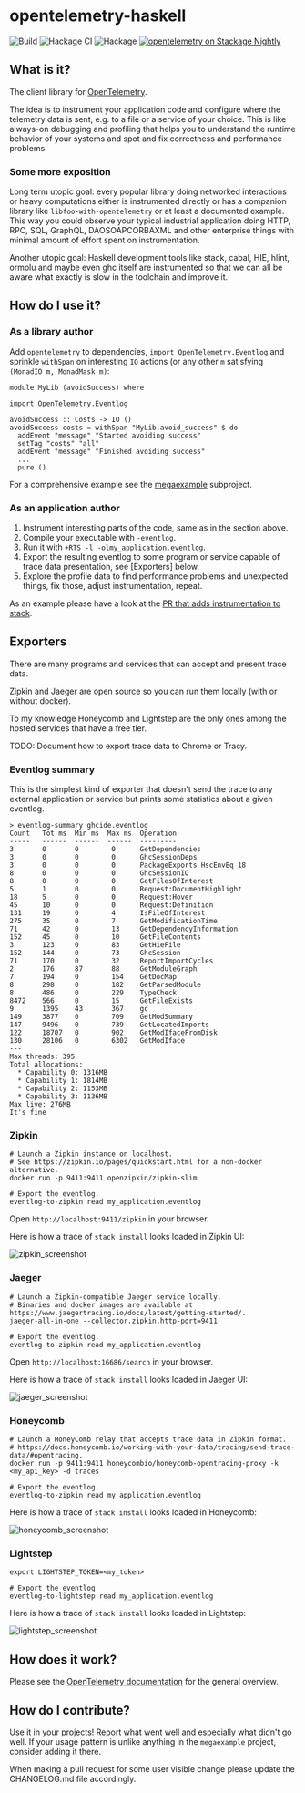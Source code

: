 # opentelemetry-haskell

![Build](https://github.com/ethercrow/opentelemetry-haskell/workflows/Build/badge.svg)
![Hackage CI](https://matrix.hackage.haskell.org/api/v2/packages/opentelemetry/badge)
![Hackage](https://img.shields.io/hackage/v/opentelemetry)
[![opentelemetry on Stackage Nightly](http://stackage.org/package/opentelemetry/badge/nightly)](http://stackage.org/nightly/package/opentelemetry)

## What is it?

The client library for [OpenTelemetry](https://opentelemetry.io).

The idea is to instrument your application code and configure where the telemetry data is sent, e.g. to a file or a service of your choice. This is like always-on debugging and profiling that helps you to understand the runtime behavior of your systems and spot and fix correctness and performance problems.

### Some more exposition

Long term utopic goal: every popular library doing networked interactions or heavy computations either is instrumented directly or has a companion library like `libfoo-with-opentelemetry` or at least a documented example. This way you could observe your typical industrial application doing HTTP, RPC, SQL, GraphQL, DAOSOAPCORBAXML and other enterprise things with minimal amount of effort spent on instrumentation.

Another utopic goal: Haskell development tools like stack, cabal, HIE, hlint, ormolu and maybe even ghc itself are instrumented so that we can all be aware what exactly is slow in the toolchain and improve it.

## How do I use it?

### As a library author

Add `opentelemetry` to dependencies, `import OpenTelemetry.Eventlog` and sprinkle `withSpan` on interesting `IO` actions (or any other `m` satisfying `(MonadIO m, MonadMask m)`:

```
module MyLib (avoidSuccess) where

import OpenTelemetry.Eventlog

avoidSuccess :: Costs -> IO ()
avoidSuccess costs = withSpan "MyLib.avoid_success" $ do
  addEvent "message" "Started avoiding success"
  setTag "costs" "all"
  addEvent "message" "Finished avoiding success"
  ...
  pure ()
```

For a comprehensive example see the [megaexample](megaexample/README.md) subproject.

### As an application author

1. Instrument interesting parts of the code, same as in the section above.
2. Compile your executable with `-eventlog`.
3. Run it with `+RTS -l -olmy_application.eventlog`.
4. Export the resulting eventlog to some program or service capable of trace data presentation, see [Exporters] below.
5. Explore the profile data to find performance problems and unexpected things, fix those, adjust instrumentation, repeat.

As an example please have a look at the [PR that adds instrumentation to stack](https://github.com/commercialhaskell/stack/pull/5260/files).

## Exporters

There are many programs and services that can accept and present trace data.

Zipkin and Jaeger are open source so you can run them locally (with or without docker).

To my knowledge Honeycomb and Lightstep are the only ones among the hosted services that have
a free tier.

TODO: Document how to export trace data to Chrome or Tracy.

### Eventlog summary

This is the simplest kind of exporter that doesn't send the trace to any external application or service but prints some statistics about a given eventlog.

```
> eventlog-summary ghcide.eventlog
Count	Tot ms	Min ms	Max ms	Operation
-----	------	------	------	---------
3       0       0        0      GetDependencies
3       0       0        0      GhcSessionDeps
3       0       0        0      PackageExports HscEnvEq 18
8       0       0        0      GhcSessionIO
8       0       0        0      GetFilesOfInterest
5       1       0        0      Request:DocumentHighlight
18      5       0        0      Request:Hover
45      10      0        0      Request:Definition
131     19      0        4      IsFileOfInterest
275     35      0        7      GetModificationTime
71      42      0        13     GetDependencyInformation
152     45      0        10     GetFileContents
3       123     0        83     GetHieFile
152     144     0        73     GhcSession
71      170     0        32     ReportImportCycles
2       176     87       88     GetModuleGraph
7       194     0        154    GetDocMap
8       298     0        182    GetParsedModule
8       486     0        229    TypeCheck
8472    566     0        15     GetFileExists
9       1395    43       367    gc
149     3877    0        709    GetModSummary
147     9496    0        739    GetLocatedImports
122     18707   0        902    GetModIfaceFromDisk
130     28106   0        6302   GetModIface
---
Max threads: 395
Total allocations:
  * Capability 0: 1316MB
  * Capability 1: 1814MB
  * Capability 2: 1153MB
  * Capability 3: 1136MB
Max live: 276MB
It's fine
```

### Zipkin

```
# Launch a Zipkin instance on localhost.
# See https://zipkin.io/pages/quickstart.html for a non-docker alternative.
docker run -p 9411:9411 openzipkin/zipkin-slim

# Export the eventlog.
eventlog-to-zipkin read my_application.eventlog
```

Open `http://localhost:9411/zipkin` in your browser.

Here is how a trace of `stack install` looks loaded in Zipkin UI:

![zipkin_screenshot](https://i.imgur.com/1AoxuvX.png)

### Jaeger

```
# Launch a Zipkin-compatible Jaeger service locally.
# Binaries and docker images are available at https://www.jaegertracing.io/docs/latest/getting-started/.
jaeger-all-in-one --collector.zipkin.http-port=9411

# Export the eventlog.
eventlog-to-zipkin read my_application.eventlog
```

Open `http://localhost:16686/search` in your browser.

Here is how a trace of `stack install` looks loaded in Jaeger UI:

![jaeger_screenshot](https://i.imgur.com/vyz9zsg.png)

### Honeycomb

```
# Launch a HoneyComb relay that accepts trace data in Zipkin format.
# https://docs.honeycomb.io/working-with-your-data/tracing/send-trace-data/#opentracing.
docker run -p 9411:9411 honeycombio/honeycomb-opentracing-proxy -k <my_api_key> -d traces

# Export the eventlog.
eventlog-to-zipkin read my_application.eventlog
```

Here is how a trace of `stack install` looks loaded in Honeycomb:

![honeycomb_screenshot](https://i.imgur.com/bNzfga7.png)

### Lightstep

```
export LIGHTSTEP_TOKEN=<my_token>

# Export the eventlog
eventlog-to-lightstep read my_application.eventlog
```

Here is how a trace of `stack install` looks loaded in Lightstep:

![lightstep_screenshot](https://i.imgur.com/GVNrHR9.png)

## How does it work?

Please see the [OpenTelemetry documentation](https://github.com/open-telemetry/opentelemetry-specification/blob/master/specification/overview.md) for the general overview.

## How do I contribute?

Use it in your projects! Report what went well and especially what didn't go
well. If your usage pattern is unlike anything in the `megaexample` project,
consider adding it there.

When making a pull request for some user visible change please update the
CHANGELOG.md file accordingly.

